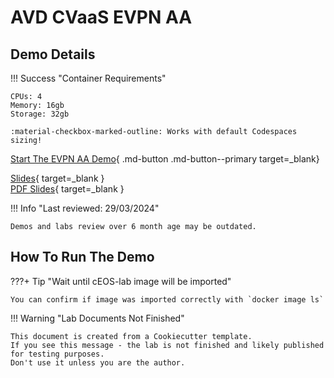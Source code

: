 # AVD CVaaS EVPN AA

## Demo Details

!!! Success "Container Requirements"

    CPUs: 4  
    Memory: 16gb  
    Storage: 32gb  

    :material-checkbox-marked-outline: Works with default Codespaces sizing!

[Start The EVPN AA Demo](https://codespaces.new/arista-netdevops-community/one-click-se-demos?quickstart=1&devcontainer_path=.devcontainer%2Favd_cvaas_evpn_aa%2Fdevcontainer.json){ .md-button .md-button--primary target=_blank}

[Slides](https://arista-netdevops-community.github.io/one-click-se-demos/slides/avd_cvaas.html){ target=_blank }  
[PDF Slides](https://arista-netdevops-community.github.io/one-click-se-demos/pdfs/avd_cvaas.pdf){ target=_blank }  

!!! Info "Last reviewed: 29/03/2024"

    Demos and labs review over 6 month age may be outdated.

## How To Run The Demo

???+ Tip "Wait until cEOS-lab image will be imported"

    You can confirm if image was imported correctly with `docker image ls`

!!! Warning "Lab Documents Not Finished"

    This document is created from a Cookiecutter template.
    If you see this message - the lab is not finished and likely published for testing purposes.
    Don't use it unless you are the author.
